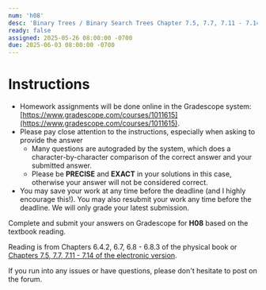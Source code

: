 ```yaml
---
num: 'h08'
desc: 'Binary Trees / Binary Search Trees Chapter 7.5, 7.7, 7.11 - 7.14'
ready: false
assigned: 2025-05-26 08:00:00 -0700
due: 2025-06-03 08:00:00 -0700
---
```


# Instructions

- Homework assignments will be done online in the Gradescope system: [https://www.gradescope.com/courses/1011615](https://www.gradescope.com/courses/1011615).
- Please pay close attention to the instructions, especially when asking to provide the answer
  - Many questions are autograded by the system, which does a character-by-character comparison of the correct answer and your submitted answer.
  - Please be **PRECISE** and **EXACT** in your solutions in this case, otherwise your answer will not be considered correct.
- You may save your work at any time before the deadline (and I highly encourage this!). You may also resubmit your work any time before the deadline. We will only grade your latest submission.

Complete and submit your answers on Gradescope for **H08** based on the textbook reading.

Reading is from Chapters 6.4.2, 6.7, 6.8 - 6.8.3 of the physical book or [Chapters 7.5, 7.7, 7.11 - 7.14 of the electronic version](https://runestone.academy/ns/books/published/pythonds/index.html).

If you run into any issues or have questions, please don't hesitate to post on the forum.
